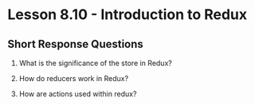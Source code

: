 # Lesson 8.10 - Introduction to Redux

## Short Response Questions

1. What is the significance of the store in Redux?

2) How do reducers work in Redux?

3. How are actions used within redux?
